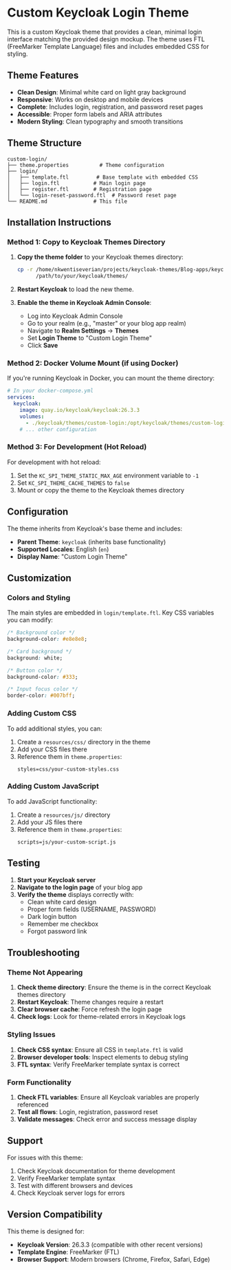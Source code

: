 # Custom Keycloak Login Theme

This is a custom Keycloak theme that provides a clean, minimal login interface matching the provided design mockup. The theme uses FTL (FreeMarker Template Language) files and includes embedded CSS for styling.

## Theme Features

- **Clean Design**: Minimal white card on light gray background
- **Responsive**: Works on desktop and mobile devices
- **Complete**: Includes login, registration, and password reset pages
- **Accessible**: Proper form labels and ARIA attributes
- **Modern Styling**: Clean typography and smooth transitions

## Theme Structure

```
custom-login/
├── theme.properties          # Theme configuration
├── login/
│   ├── template.ftl         # Base template with embedded CSS
│   ├── login.ftl           # Main login page
│   ├── register.ftl        # Registration page
│   └── login-reset-password.ftl  # Password reset page
└── README.md               # This file
```

## Installation Instructions

### Method 1: Copy to Keycloak Themes Directory

1. **Copy the theme folder** to your Keycloak themes directory:
   ```bash
   cp -r /home/nkwentiseverian/projects/keycloak-themes/Blog-apps/keycloak/themes/custom-login \
         /path/to/your/keycloak/themes/
   ```

2. **Restart Keycloak** to load the new theme.

3. **Enable the theme in Keycloak Admin Console**:
   - Log into Keycloak Admin Console
   - Go to your realm (e.g., "master" or your blog app realm)
   - Navigate to **Realm Settings** → **Themes**
   - Set **Login Theme** to "Custom Login Theme"
   - Click **Save**

### Method 2: Docker Volume Mount (if using Docker)

If you're running Keycloak in Docker, you can mount the theme directory:

```yaml
# In your docker-compose.yml
services:
  keycloak:
    image: quay.io/keycloak/keycloak:26.3.3
    volumes:
      - ./keycloak/themes/custom-login:/opt/keycloak/themes/custom-login
    # ... other configuration
```

### Method 3: For Development (Hot Reload)

For development with hot reload:

1. Set the `KC_SPI_THEME_STATIC_MAX_AGE` environment variable to `-1`
2. Set `KC_SPI_THEME_CACHE_THEMES` to `false`
3. Mount or copy the theme to the Keycloak themes directory

## Configuration

The theme inherits from Keycloak's base theme and includes:

- **Parent Theme**: `keycloak` (inherits base functionality)
- **Supported Locales**: English (`en`)
- **Display Name**: "Custom Login Theme"

## Customization

### Colors and Styling

The main styles are embedded in `login/template.ftl`. Key CSS variables you can modify:

```css
/* Background color */
background-color: #e8e8e8;

/* Card background */
background: white;

/* Button color */
background-color: #333;

/* Input focus color */
border-color: #007bff;
```

### Adding Custom CSS

To add additional styles, you can:

1. Create a `resources/css/` directory in the theme
2. Add your CSS files there
3. Reference them in `theme.properties`:
   ```properties
   styles=css/your-custom-styles.css
   ```

### Adding Custom JavaScript

To add JavaScript functionality:

1. Create a `resources/js/` directory
2. Add your JS files there
3. Reference them in `theme.properties`:
   ```properties
   scripts=js/your-custom-script.js
   ```

## Testing

1. **Start your Keycloak server**
2. **Navigate to the login page** of your blog app
3. **Verify the theme** displays correctly with:
   - Clean white card design
   - Proper form fields (USERNAME, PASSWORD)
   - Dark login button
   - Remember me checkbox
   - Forgot password link

## Troubleshooting

### Theme Not Appearing

1. **Check theme directory**: Ensure the theme is in the correct Keycloak themes directory
2. **Restart Keycloak**: Theme changes require a restart
3. **Clear browser cache**: Force refresh the login page
4. **Check logs**: Look for theme-related errors in Keycloak logs

### Styling Issues

1. **Check CSS syntax**: Ensure all CSS in `template.ftl` is valid
2. **Browser developer tools**: Inspect elements to debug styling
3. **FTL syntax**: Verify FreeMarker template syntax is correct

### Form Functionality

1. **Check FTL variables**: Ensure all Keycloak variables are properly referenced
2. **Test all flows**: Login, registration, password reset
3. **Validate messages**: Check error and success message display

## Support

For issues with this theme:

1. Check Keycloak documentation for theme development
2. Verify FreeMarker template syntax
3. Test with different browsers and devices
4. Check Keycloak server logs for errors

## Version Compatibility

This theme is designed for:
- **Keycloak Version**: 26.3.3 (compatible with other recent versions)
- **Template Engine**: FreeMarker (FTL)
- **Browser Support**: Modern browsers (Chrome, Firefox, Safari, Edge)
